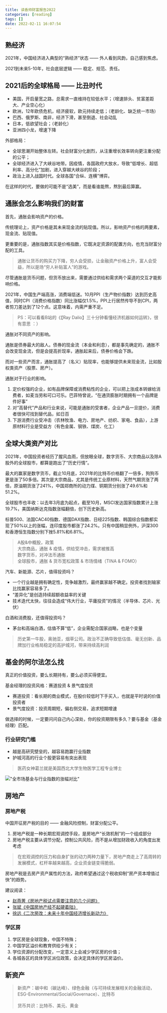 ```yaml
---
title: 读香帅财富报告2022
categories: [reading]
tags: []
date: 2022-02-11 16:07:54
---
```


## 熟经济

2021年，中国经济进入典型的“熟经济”状态 —— 外人看到风韵，自己感到焦虑。

2021到未来5-10年，社会底层逻辑 —— 稳定、规范、责任。

## 2021后的全球格局 —— 比丑时代

* 美国，开启量宽之路，总需求一直维持在较低水平；（增速排头、贫富差距大、产业空心化）  
* 欧洲，12年欧债危机，经济疲软，欧元持续走低；（老龄化、缺乏统一市场）  
* 巴西、俄罗斯、南非，经济下滑，甚至倒退、社会动乱
* 日本，低欲望社会；（老龄化）
* 亚洲四小龙，增速下降

外部格局：
* 全球思潮开始整体左转。社会财富分化剧烈，从注重增长效率转向更注重分配的公平；
* 全球经济进入了大峡谷地带。因疫情，各国政府大放水，导致“低增长、超低利率、高分化”加剧，进入穿越大峡谷的阶段；
* 政治上进入战国时代。全球各国“合纵、连横”博弈。

在这样的时代，要做的可能不是“选美”，而是看谁能熬，熬到最后算赢。

## 通胀会怎么影响我们的财富

首先，通胀会影响资产的价格。

传统理论上，资产价格是其未来现金流的贴现值。所以，影响资产价格的两要素，现金流、贴现值。

更重要的是，通胀指数其实是价格指数，它既决定资源的配置方向，也充当财富分配的工具。

> 通胀让货币的购买力下降，穷人会受损，让金融资产价格上升，富人会受益，所以是场“穷人补贴富人”的游戏。

尽管通胀是货币问题，但货币放出来，需要通过供给和需求两个渠道的交互才能影响价格。

2021年，中国生产端高涨，消费端低迷。10月PPI（生产物价指数）达到历史高值，同时CPI（消费价格指数）同比涨幅仅1.5%，PPI上行居然传导不到CPI，两者剪刀差达到了12个点。这意味着，内需严重不足。

> PS：可以看看B站的《【Ray Dalio】三十分钟看懂经济机器如何运转》，很有意思 ：）

通胀对不同资产的影响。

通胀是债券最大的敌人。债券的现金流（本金和利息），都是事先确定的，通胀不会改变现金流，但是会提高折现率，通胀起来后，债券价格会下跌。

而对一些资产而言，通胀提高了（名义）贴现率，也能够提供未来现金流，比如股权类资产（股票、房产）。

通胀对于行业的影响。
1. 定价权强的企业，如有品牌保障或消费粘性的企业，可以把上涨成本转嫁给消费者，如麦当劳和可口可乐。巴菲特曾说，“在通货膨胀时期拥有一个品牌是件好事”
2. 对“高替代”产品和行业来说，可能是通胀的受害者，企业产品一旦提价，消费者很快可找到替代品，如日百
3. 下游消费行业受冲击（农林牧渔、电力、房地产、纺织、家电、食品），上游原材料行业是受益方（有色金属、钢铁、煤炭、化工）

## 全球大类资产对比

2021年，中国投资者经历了腥风血雨，但放眼全球，数字货币、大宗商品以及除A股外的全球股市，都算是跑出了“历史行情”。

最大的赢家是数字货币，截止10月底，2021年的比特币价格翻了一倍多，狗狗币更是涨了50多倍。其次是大宗商品，尤其是传统工业原材料，天然气期货涨了两倍，原油期货涨了241%，中国郑商所的动力煤、铜期货分别涨了49.6%和51.2%。

全球股市也丰收：以去年3月底为起点，截至10月，MSCI发达国家指数累计上涨19.7%，美国纳斯达克指数涨幅翻倍，创下历史新高。

标普500、法国CAC40指数、德国DAX指数、日经225指数、韩国综合指数都实现了50%以上的涨幅，连印度股市都涨了24.2%。只有中国稍显例外，沪深300和香港恒生指数分别下挫5.81%和6.81%。

> A股&中概股，政策  
> 大宗商品，通胀 & 疫情，供给受冲击，需求被推高  
> 数字货币，对冲法币通胀  
> 全球股市，通胀 & 货币宽松政策 & 市场情绪（TINA & FOMO）

汽车、新能源、芯片，值得投资吗？
* 一个行业越是拥有确定性，竞争越激烈，最终赢家越不确定。投资者找到输家比找赢家容易多了。
* “差异化”是创造持续超额收益率的关键
* 技术迭代太快，往往会造成“伟大行业，平庸投资”的情况（半导体、芯片、光伏）

白酒和消费股，还值得投资吗？
* 茅台和高端白酒，估值不算“低”，企业需配合国家战略，也是个变量

> 历史第一牛股，奥驰亚，烟草公司。政治不正确导致低估值、毫无创新、品牌加行业格局稳定的高护城河，带来持续高利润

## 基金的阿尔法怎么找

真正的价值投资，要么长期持有，要么必须买得便宜。

基金经理的投资风格：赛道投资 & 景气度投资
* 赛道投资：看长期的商业模式，在股价较低时下手买入，也就是平时说的价值投资者
* 景气度投资：投资周期短，偏右侧交易，追求短期增速

做选择的时候，一定要问问自己内心深处，你的投资期限有多久？要与基金（基金经理）匹配。

### 行业研究门槛

* 越是高研究壁垒的，越容易跑赢行业指数
* 护城河高的行业个股更容易有突出表现

> 医药女神葛兰就是美国西北大学生物医学工程专业博士

!["全市场基金与行业指数的涨幅对比"](https://wyy-static.oss-cn-guangzhou.aliyuncs.com/xx/IMG_4F1E8C54A4F7-1.jpeg)

## 房地产

### 房地产税

中国开征房产税的目的 —— 金融风险控制，财富分配公平。
1. 房地产税是一种长期宏观调控手段，是房地产“长效机制”的一个组成部分
2. 房地产税主要从调节分配，控制公共风险，而不是从增加财政收入的角度出发考虑

> 在宏观调控的压力和自身扩张的动力两种力量下，房地产商走上了高周转的发展模式，杠杆率越来越高，企业资金链变得脆弱。

房地产税是去房产资产属性的方法，政府希望通过这个税收抑制“房产资本增值过快”的趋势。

建议阅读：
* [赵燕菁《房地产税试点需要注意的几个问题》](https://www.163.com/dy/article/GR0V9RRE0519DM16.html)
* [张斌《中国房地产经不起硬着陆》](http://www.gupiaomit.com/touzi/7071.html)
* [徐远《二次房改：未来十年中国经济增长新动力》](http://www.gupiaomit.com/touzi/7069.html)

### 学区房

1. 学区房是全球现象，中国不特殊；
2. 中国学区溢价和教育供给少有关；
3. 学位资源的分配改变，一定意义上会减少学区房的价值；
4. 各城各区的具体学区派位政策，会决定具体的学区房溢价。

## 新资产

> 新资产：碳中和（碳达峰）、绿色金融（与可持续发展相关的金融活动，ESG-Environmental/Social/Governace）、比特币  
> &nbsp;  
> 货币共识：比特币、美元、黄金